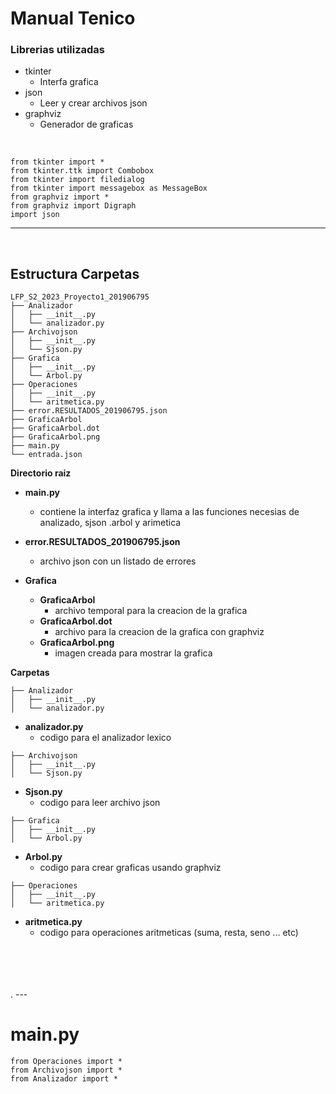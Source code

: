 # Manual Tenico

### Librerias utilizadas

* tkinter 
   + Interfa grafica 
* json
   + Leer y crear archivos json
* graphviz
   + Generador de graficas  
<br>


~~~
from tkinter import *
from tkinter.ttk import Combobox
from tkinter import filedialog
from tkinter import messagebox as MessageBox
from graphviz import *
from graphviz import Digraph
import json
~~~

___

<br>

##  Estructura Carpetas

~~~
LFP_S2_2023_Proyecto1_201906795
├── Analizador
│   ├── __init__.py
│   └── analizador.py
├── Archivojson
│   ├── __init__.py
│   └── Sjson.py
├── Grafica
│   ├── __init__.py
│   └── Arbol.py
├── Operaciones
│   ├── __init__.py
│   └── aritmetica.py
├── error.RESULTADOS_201906795.json
├── GraficaArbol
├── GraficaArbol.dot
├── GraficaArbol.png
├── main.py
└── entrada.json
~~~

**Directorio raiz**

* **main.py**
   - contiene la interfaz grafica y llama a las funciones necesias de analizado, sjson .arbol y arimetica

* **error.RESULTADOS_201906795.json**
   - archivo json con un listado de errores

* **Grafica**
  * **GraficaArbol**
     - archivo temporal para la creacion de la grafica
  * **GraficaArbol.dot**
     - archivo para la creacion de la grafica con  graphviz 
  * **GraficaArbol.png**
     - imagen creada para mostrar la grafica

**Carpetas**
~~~
├── Analizador
│   ├── __init__.py
│   └── analizador.py
~~~
* **analizador.py**
    - codigo para el analizador lexico

~~~
├── Archivojson
│   ├── __init__.py
│   └── Sjson.py
~~~
* **Sjson.py**
   - codigo para leer archivo json

~~~
├── Grafica
│   ├── __init__.py
│   └── Arbol.py
~~~
* **Arbol.py**
    - codigo para crear graficas usando graphviz

~~~
├── Operaciones
│   ├── __init__.py
│   └── aritmetica.py
~~~
* **aritmetica.py**
    - codigo para operaciones aritmeticas (suma, resta, seno ... etc)
<br>
<br><br><br>
.
---

# main.py

~~~
from Operaciones import *
from Archivojson import *
from Analizador import *
~~~